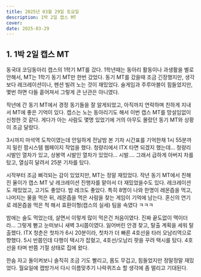 ```yaml
---
title: 2025년 03월 29일 토요일
description: 1박 2일 캡스 MT
cover:
date: 2025-03-29
---
```


## 1. 1박 2일 캡스 MT

동국대 코딩동아리 캡스의 1학기 MT를 갔다. 1학년때는 동아리 활동이나 과생활을 별로 안해서, MT는 1학기 동기 MT만 한번 갔었다. 동기 MT를 갔을때 조금 긴장했지만, 생각보다 레크레이션이나, 펜션 빌려 노는 것이 재밌었다. 술게임과 주루마블이 힘들었지만, 몇번 하면 다들 흩어져서 그렇게 큰 난관은 아니였다.

작년에 간 동기 MT에서 경정 동기들을 잘 알게되었고, 아직까지 연락하며 친하게 지내서 MT에 좋은 기억이 있다. 캡스는 노는 동아리기도 해서 이번 캡스 MT를 망설임없이 신청한 것 같다. 게다가 아는 사람도 몇명 있었기에 거의 아무도 몰랐던 동기 MT와 상황이 조금 달랐다.

3시까지 마석역 도착이였는데 안일하게 전날밤 본 기차 시간표를 기억한채 1시 55분까지 밀린 팜시스템 웹페이지 작업을 했다. 청량리에서 ITX 타면 되겠지 했는데... 청량리 시발인 열차가 있고, 상봉역 시발인 열차가 있었다... 시발.... 그래서 급하게 아버지 차를 탔고, 열심히 달려서 25분 기차를 탔다.

시작부터 조금 삐걱되는 감이 있었지만, MT는 정말 재밌었다. 작년 동기 MT에서 친해진 율이가 캡스 MT 낮 레크레이션 진행자를 맡아서 더 재밌었을수도 있다. 레크레이션도 재밌었고, 고기도 좋았다. 밤 레크도 좋았다. 특히 8명이 나와 한명이 레몬즙을 먹고, 나머지는 물을 먹은 뒤, 레몬즙을 먹은 사람을 찾는 게임이 기억에 남는다. 혼신의 연기로 레몬즙을 먹은 척 해서 효환이형(캡스의 실세) 팀을 속였다 ㅋㅋㅋ

밤에는 술도 먹었는데, 살면서 이렇게 많이 먹은건 처음이였다. 진짜 끝도없이 맥이더라... 그렇게 뻗고 눈떠보니 새벽 3시쯤이였다. 잃어버린 안경 찾고, 탈출 계획을 세워 탈출했다. ITX 청춘은 첫차가 6시 20분이라, 첫차가 더 빠른 4호선을 타러 오남리역으로 향했다. 5시 반쯤인데 다행이 택시가 잡혔고, 4호선/오남리 팟을 꾸려 택시를 탔다. 4호선을 타며 반쯤 기절 상태로 집에 왔다.

한숨 자고 돌이켜보니 솔직히 조금 기도 빨리고, 몸도 무겁고, 힘들었지만 정말정말 재밌었다. 월요일에 캡방가서 다시 이름맞추기 나락퀴즈쇼 할 생각에 좀 떨리고 기대된다.
